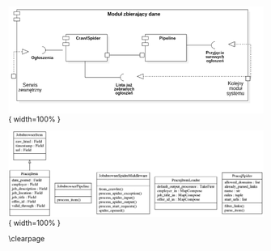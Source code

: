 ![Schemat architektury modułu Scraper'a. \label{ref_a_figure}](source/figures/scraper_module.png){ width=100% }


![Diagram klas modułu Scraper'a. \label{ref_a_figure}](source/figures/scraper_classes.png){ width=100% }

\clearpage
